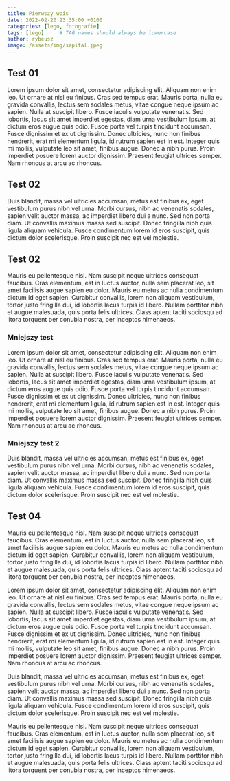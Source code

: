 ```yaml
---
title: Pierwszy wpis
date: 2022-02-20 23:35:00 +0100
categories: [lego, fotografie]
tags: [lego]     # TAG names should always be lowercase
author: rybeusz
image: /assets/img/szpital.jpeg
---
```

## Test 01
 Lorem ipsum dolor sit amet, consectetur adipiscing elit. Aliquam non enim leo. Ut ornare at nisl eu finibus. Cras sed tempus erat. Mauris porta, nulla eu gravida convallis, lectus sem sodales metus, vitae congue neque ipsum ac sapien. Nulla at suscipit libero. Fusce iaculis vulputate venenatis. Sed lobortis, lacus sit amet imperdiet egestas, diam urna vestibulum ipsum, at dictum eros augue quis odio. Fusce porta vel turpis tincidunt accumsan. Fusce dignissim et ex ut dignissim. Donec ultricies, nunc non finibus hendrerit, erat mi elementum ligula, id rutrum sapien est in est. Integer quis mi mollis, vulputate leo sit amet, finibus augue. Donec a nibh purus. Proin imperdiet posuere lorem auctor dignissim. Praesent feugiat ultrices semper. Nam rhoncus at arcu ac rhoncus.

## Test 02
Duis blandit, massa vel ultricies accumsan, metus est finibus ex, eget vestibulum purus nibh vel urna. Morbi cursus, nibh ac venenatis sodales, sapien velit auctor massa, ac imperdiet libero dui a nunc. Sed non porta diam. Ut convallis maximus massa sed suscipit. Donec fringilla nibh quis ligula aliquam vehicula. Fusce condimentum lorem id eros suscipit, quis dictum dolor scelerisque. Proin suscipit nec est vel molestie.

## Test 02
Mauris eu pellentesque nisl. Nam suscipit neque ultrices consequat faucibus. Cras elementum, est in luctus auctor, nulla sem placerat leo, sit amet facilisis augue sapien eu dolor. Mauris eu metus ac nulla condimentum dictum id eget sapien. Curabitur convallis, lorem non aliquam vestibulum, tortor justo fringilla dui, id lobortis lacus turpis id libero. Nullam porttitor nibh et augue malesuada, quis porta felis ultrices. Class aptent taciti sociosqu ad litora torquent per conubia nostra, per inceptos himenaeos.

### Mniejszy test
 Lorem ipsum dolor sit amet, consectetur adipiscing elit. Aliquam non enim leo. Ut ornare at nisl eu finibus. Cras sed tempus erat. Mauris porta, nulla eu gravida convallis, lectus sem sodales metus, vitae congue neque ipsum ac sapien. Nulla at suscipit libero. Fusce iaculis vulputate venenatis. Sed lobortis, lacus sit amet imperdiet egestas, diam urna vestibulum ipsum, at dictum eros augue quis odio. Fusce porta vel turpis tincidunt accumsan. Fusce dignissim et ex ut dignissim. Donec ultricies, nunc non finibus hendrerit, erat mi elementum ligula, id rutrum sapien est in est. Integer quis mi mollis, vulputate leo sit amet, finibus augue. Donec a nibh purus. Proin imperdiet posuere lorem auctor dignissim. Praesent feugiat ultrices semper. Nam rhoncus at arcu ac rhoncus.

### Mniejszy test 2
Duis blandit, massa vel ultricies accumsan, metus est finibus ex, eget vestibulum purus nibh vel urna. Morbi cursus, nibh ac venenatis sodales, sapien velit auctor massa, ac imperdiet libero dui a nunc. Sed non porta diam. Ut convallis maximus massa sed suscipit. Donec fringilla nibh quis ligula aliquam vehicula. Fusce condimentum lorem id eros suscipit, quis dictum dolor scelerisque. Proin suscipit nec est vel molestie.

## Test 04
Mauris eu pellentesque nisl. Nam suscipit neque ultrices consequat faucibus. Cras elementum, est in luctus auctor, nulla sem placerat leo, sit amet facilisis augue sapien eu dolor. Mauris eu metus ac nulla condimentum dictum id eget sapien. Curabitur convallis, lorem non aliquam vestibulum, tortor justo fringilla dui, id lobortis lacus turpis id libero. Nullam porttitor nibh et augue malesuada, quis porta felis ultrices. Class aptent taciti sociosqu ad litora torquent per conubia nostra, per inceptos himenaeos. 

 Lorem ipsum dolor sit amet, consectetur adipiscing elit. Aliquam non enim leo. Ut ornare at nisl eu finibus. Cras sed tempus erat. Mauris porta, nulla eu gravida convallis, lectus sem sodales metus, vitae congue neque ipsum ac sapien. Nulla at suscipit libero. Fusce iaculis vulputate venenatis. Sed lobortis, lacus sit amet imperdiet egestas, diam urna vestibulum ipsum, at dictum eros augue quis odio. Fusce porta vel turpis tincidunt accumsan. Fusce dignissim et ex ut dignissim. Donec ultricies, nunc non finibus hendrerit, erat mi elementum ligula, id rutrum sapien est in est. Integer quis mi mollis, vulputate leo sit amet, finibus augue. Donec a nibh purus. Proin imperdiet posuere lorem auctor dignissim. Praesent feugiat ultrices semper. Nam rhoncus at arcu ac rhoncus.

Duis blandit, massa vel ultricies accumsan, metus est finibus ex, eget vestibulum purus nibh vel urna. Morbi cursus, nibh ac venenatis sodales, sapien velit auctor massa, ac imperdiet libero dui a nunc. Sed non porta diam. Ut convallis maximus massa sed suscipit. Donec fringilla nibh quis ligula aliquam vehicula. Fusce condimentum lorem id eros suscipit, quis dictum dolor scelerisque. Proin suscipit nec est vel molestie.

Mauris eu pellentesque nisl. Nam suscipit neque ultrices consequat faucibus. Cras elementum, est in luctus auctor, nulla sem placerat leo, sit amet facilisis augue sapien eu dolor. Mauris eu metus ac nulla condimentum dictum id eget sapien. Curabitur convallis, lorem non aliquam vestibulum, tortor justo fringilla dui, id lobortis lacus turpis id libero. Nullam porttitor nibh et augue malesuada, quis porta felis ultrices. Class aptent taciti sociosqu ad litora torquent per conubia nostra, per inceptos himenaeos. 